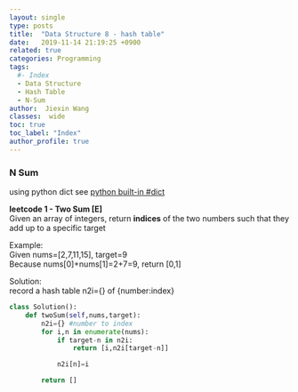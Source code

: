 ```yaml
---
layout: single
type: posts
title:  "Data Structure 8 - hash table"
date:   2019-11-14 21:19:25 +0900
related: true
categories: Programming
tags:
  #- Index
  - Data Structure
  - Hash Table
  - N-Sum
author:  Jiexin Wang
classes:  wide
toc: true
toc_label: "Index"
author_profile: true
---
```


### N Sum

using python dict see [python built-in #dict](https://ha5ha6.github.io/judy_blog/programming/2019/11/12/data-structrue-python-builtin.html#dict-)

**leetcode 1 - Two Sum [E]**  
Given an array of integers, return **indices** of the two numbers such that they add up to a specific target  

Example:  
Given nums=[2,7,11,15], target=9  
Because nums[0]+nums[1]=2+7=9, return [0,1]  

Solution:  
record a hash table n2i={} of {number:index}  

```python
class Solution():
    def twoSum(self,nums,target):
        n2i={} #number to index
        for i,n in enumerate(nums):
            if target-n in n2i:
                return [i,n2i[target-n]]

            n2i[n]=i

        return []
```   
